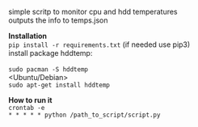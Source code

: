simple scritp to monitor cpu and hdd temperatures</br>
outputs the info to temps.json</br>

**Installation**</br>
`pip install -r requirements.txt`
(if needed use pip3)</br>
install package hddtemp:</br>
<Arch Linux></br>
`sudo pacman -S hddtemp`</br>
<Ubuntu/Debian></br>
`sudo apt-get install hddtemp`</br>

**How to run it**</br>
`crontab -e`</br>
`* * * * * python /path_to_script/script.py`</br>